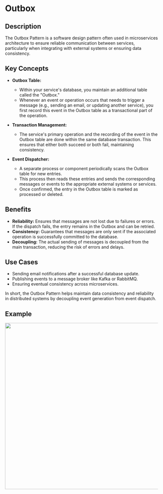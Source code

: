 # Outbox

## Description

The Outbox Pattern is a software design pattern often used in microservices architecture to ensure reliable communication between services, particularly when integrating with external systems or ensuring data consistency.

## Key Concepts

- **Outbox Table:**

   - Within your service's database, you maintain an additional table called the "Outbox."
   - Whenever an event or operation occurs that needs to trigger a message (e.g., sending an email, or updating another service), you first record this event in the Outbox table as a transactional part of the operation.

- **Transaction Management:**

   - The service's primary operation and the recording of the event in the Outbox table are done within the same database transaction. This ensures that either both succeed or both fail, maintaining consistency.

- **Event Dispatcher:**

   - A separate process or component periodically scans the Outbox table for new entries.
   - This process then reads these entries and sends the corresponding messages or events to the appropriate external systems or services.
   - Once confirmed, the entry in the Outbox table is marked as processed or deleted.

## Benefits

- **Reliability:** Ensures that messages are not lost due to failures or errors. If the dispatch fails, the entry remains in the Outbox and can be retried.
- **Consistency:** Guarantees that messages are only sent if the associated operation is successfully committed to the database.
- **Decoupling:** The actual sending of messages is decoupled from the main transaction, reducing the risk of errors and delays.

## Use Cases

- Sending email notifications after a successful database update.
- Publishing events to a message broker like Kafka or RabbitMQ.
- Ensuring eventual consistency across microservices.

In short, the Outbox Pattern helps maintain data consistency and reliability in distributed systems by decoupling event generation from event dispatch.

## Example

<img src="image1.jpg" style="width:5.71583in" />
